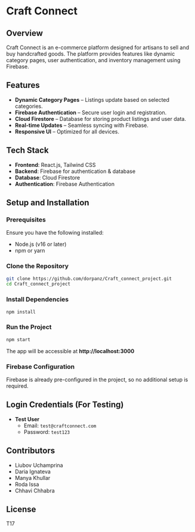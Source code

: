 # Craft Connect  

## Overview  
Craft Connect is an e-commerce platform designed for artisans to sell and buy handcrafted goods. The platform provides features like dynamic category pages, user authentication, and inventory management using Firebase.  

## Features  
- **Dynamic Category Pages** – Listings update based on selected categories.  
- **Firebase Authentication** – Secure user login and registration.  
- **Cloud Firestore** – Database for storing product listings and user data.  
- **Real-time Updates** – Seamless syncing with Firebase.  
- **Responsive UI** – Optimized for all devices.  

## Tech Stack  
- **Frontend**: React.js, Tailwind CSS  
- **Backend**: Firebase for authentication & database  
- **Database**: Cloud Firestore  
- **Authentication**: Firebase Authentication  

## Setup and Installation  

### Prerequisites  
Ensure you have the following installed:  
- Node.js (v16 or later)  
- npm or yarn  

### Clone the Repository  
```sh
git clone https://github.com/dorpanz/Craft_connect_project.git
cd Craft_connect_project
```

### Install Dependencies  
```sh
npm install
```

### Run the Project  
```sh
npm start
```
The app will be accessible at **http://localhost:3000**  

### Firebase Configuration  
Firebase is already pre-configured in the project, so no additional setup is required.  

## Login Credentials (For Testing)  
- **Test User**  
  - Email: `test@craftconnect.com`  
  - Password: `test123`  

## Contributors  
- Liubov Uchamprina  
- Daria Ignateva  
- Manya Khullar  
- Roda Issa  
- Chhavi Chhabra  

## License  
T17
